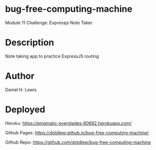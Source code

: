 # bug-free-computing-machine
Module 11 Challenge: Expressjs Note Taker

# Description
Note taking app to practice ExpressJS routing

# Author
Daniel H. Lewis

# Deployed
Heroku: https://enigmatic-everglades-60682.herokuapp.com/

Github Pages: https://dotdlew.github.io/bug-free-computing-machine/

Github Repo: https://github.com/dotdlew/bug-free-computing-machine